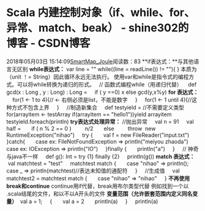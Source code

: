 # Scala 内建控制对象（if、while、for、异常、match、beak） - shine302的博客 - CSDN博客
2018年05月03日 15:14:09[SmartMap_Joule](https://me.csdn.net/shine302)阅读数：83
**if表达式：**与其他语言无区别
**while表达式：**
var line = ""
while((line = readLine()) != ""){
}
本质为（unit ！= String）因此循环永远无法执行。
使用var和while是指令式的编程方式。可以将while转换为递归的形式。
  // 函数式编程while（用递归代替）
   def gcd(x : Long , y : Long) : Long =
    if ( y ==0) x else gcd(y,x%y)
**for 表达式：**
    for(1 <- 1 to 4){// <- 右侧必须是list，不能是数字
    }
    for(1 <- 1 until 4){//这种方式不包含上界
    }
    //制造新集合
    def testyield = //不需要定义类型
    for(arrayitem <- testArray if(arrayitem == "hello1"))yield arrayitem
    testyield.foreach(println)
**try表达式处理异常：**
//抛出异常
    val n = 91
    val half =
      if ( n % 2 == 0 )
        n/2
      else
        throw  new RuntimeException("nihao")
    try {
      val f = new FileReader("input.txt")
    }catch{
      case ex: FileNotFoundException => println("meiyou zhaoda")
      case ex: IOException => println("IO")
    }finally {
      println("a")
    }
    // 神奇与java不一样
    def g(): Int = try {1} finally {2}
    println(g())
**match 表达式：**
 val matchtest = "test"
    matchtest match {
      case "nihao" => println();
      case _ => println(matchtest)//表达未知值的通配符
    }
    //生成值
    val matchtest2 = matchtest match {
      case "nihao" => "nihao"
    }
**不再使用break和continue**
continue用if代替，break用布尔类型代替
例如找到一个以 .scala结尾的文件，和以不以A开头的文件
**变量范围（允许嵌套范围内定义同名变量）**
 val a = 1;
    {
      val a = 2
      println(a)
    }
    println(a)

